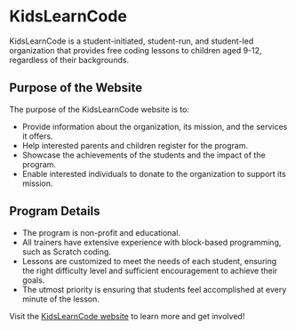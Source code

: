 # KidsLearnCode

KidsLearnCode is a student-initiated, student-run, and student-led organization that provides free coding lessons to children aged 9-12, regardless of their backgrounds. 

## Purpose of the Website

The purpose of the KidsLearnCode website is to:

- Provide information about the organization, its mission, and the services it offers.
- Help interested parents and children register for the program.
- Showcase the achievements of the students and the impact of the program.
- Enable interested individuals to donate to the organization to support its mission.

## Program Details

- The program is non-profit and educational.
- All trainers have extensive experience with block-based programming, such as Scratch coding.
- Lessons are customized to meet the needs of each student, ensuring the right difficulty level and sufficient encouragement to achieve their goals.
- The utmost priority is ensuring that students feel accomplished at every minute of the lesson.

Visit the [KidsLearnCode website](https://www.kidslearncode.org/) to learn more and get involved!
